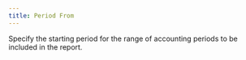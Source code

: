 ```yaml
---
title: Period From
---
```



Specify the starting period for the range of accounting periods to be  included in the report.
